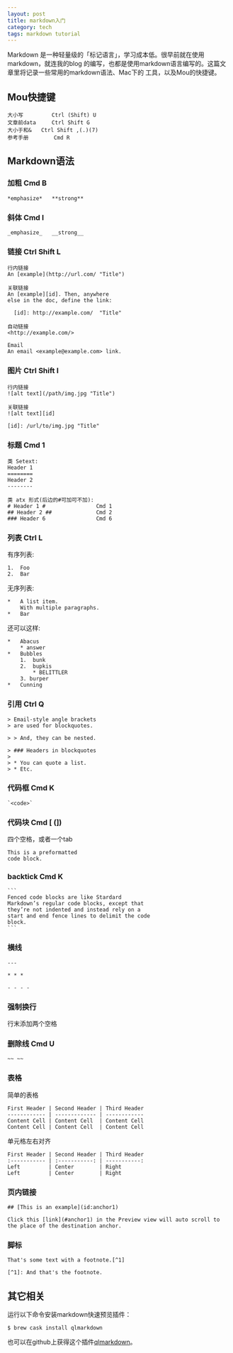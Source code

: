 ```yaml
---
layout: post
title: markdown入门
category: tech
tags: markdown tutorial
---
```

Markdown 是一种轻量级的「标记语言」，学习成本低。很早前就在使用markdown，就连我的blog
的编写，也都是使用markdown语言编写的。这篇文章里将记录一些常用的markdown语法、Mac下的
工具，以及Mou的快捷键。

## Mou快捷键

	大小写 		Ctrl (Shift) U
	文章前data 	Ctrl Shift G
	大小于和& 	Ctrl Shift ,(.)(7)
	参考手册 		Cmd R




## Markdown语法

### 加粗 Cmd B
	*emphasize*   **strong** 	
	
### 斜体 Cmd I				
	_emphasize_   __strong__					
	

### 链接 Ctrl Shift L

	行内链接
	An [example](http://url.com/ "Title")		
	
	关联链接
	An [example][id]. Then, anywhere
	else in the doc, define the link:
	
	  [id]: http://example.com/  "Title"	
	  	
	自动链接
	<http://example.com/>
	  	
	Email
	An email <example@example.com> link.
	
### 图片 Ctrl Shift I
	行内链接
	![alt text](/path/img.jpg "Title")			
	
	关联链接
	![alt text][id]								
	
	[id]: /url/to/img.jpg "Title"
	
### 标题 Cmd 1
	类 Setext:
	Header 1
	========
	Header 2
	--------
	
	类 atx 形式(后边的#可加可不加):
	# Header 1 #				Cmd 1
	## Header 2 ##				Cmd 2
	### Header 6				Cmd 6

### 列表 Ctrl L

有序列表:

	1.  Foo
	2.  Bar

无序列表:

	*   A list item.			
	    With multiple paragraphs.
	*   Bar
	
还可以这样:

	*   Abacus
	    * answer
	*   Bubbles
	    1.  bunk
	    2.  bupkis
	        * BELITTLER
	    3. burper
	*   Cunning
	
### 引用 Ctrl Q
	> Email-style angle brackets		
	> are used for blockquotes.
	
	> > And, they can be nested.
	
	> ### Headers in blockquotes
	> 
	> * You can quote a list.
	> * Etc.

### 代码框 Cmd K	

	`<code>` 		


### 代码块 Cmd [ (])

四个空格，或者一个tab

    This is a preformatted		
    code block.
    
### backtick  Cmd K

	```				
	Fenced code blocks are like Stardard
	Markdown’s regular code blocks, except that
	they’re not indented and instead rely on a
	start and end fence lines to delimit the code
	block.
	```
    
### 横线

	---
	
	* * *
	
	- - - - 

### 强制换行

行末添加两个空格

### 删除线 Cmd U

	~~ ~~		


### 表格
简单的表格

	First Header | Second Header | Third Header
	------------ | ------------- | ------------
	Content Cell | Content Cell  | Content Cell
	Content Cell | Content Cell  | Content Cell

单元格左右对齐

	First Header | Second Header | Third Header
	:----------- | :-----------: | -----------:
	Left         | Center        | Right
	Left         | Center        | Right

### 页内链接

	## [This is an example](id:anchor1)
	
	Click this [link](#anchor1) in the Preview view will auto scroll to the place of the destination anchor.

### 脚标

	That's some text with a footnote.[^1]
	
	[^1]: And that's the footnote.

## 其它相关

运行以下命令安装markdown快速预览插件：

	$ brew cask install qlmarkdown
	
也可以在github上获得这个插件[qlmarkdown](https://github.com/toland/qlmarkdown)。
